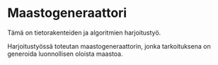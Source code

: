 # Maastogeneraattori

Tämä on tietorakenteiden ja algoritmien harjoitustyö.

Harjoitustyössä toteutan maastogeneraattorin, jonka tarkoituksena on generoida luonnollisen oloista maastoa.

